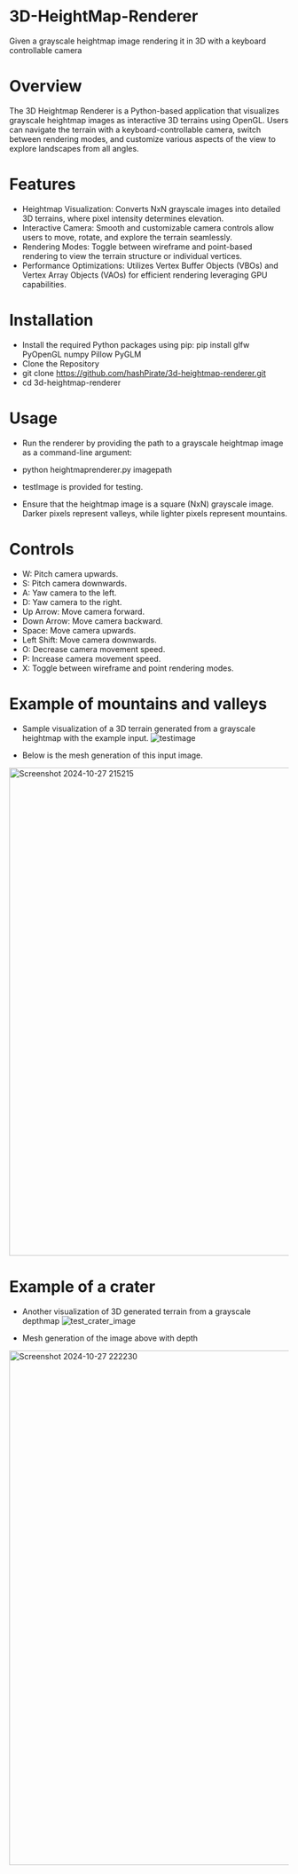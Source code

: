 # 3D-HeightMap-Renderer
Given a grayscale heightmap image rendering it in 3D with a keyboard controllable camera

# Overview
The 3D Heightmap Renderer is a Python-based application that visualizes grayscale heightmap images as interactive 3D terrains using OpenGL. Users can navigate the terrain with a keyboard-controllable camera, switch between rendering modes, and customize various aspects of the view to explore landscapes from all angles.

# Features
- Heightmap Visualization: Converts NxN grayscale images into detailed 3D terrains, where pixel intensity determines elevation.
- Interactive Camera: Smooth and customizable camera controls allow users to move, rotate, and explore the terrain seamlessly.
- Rendering Modes: Toggle between wireframe and point-based rendering to view the terrain structure or individual vertices.
- Performance Optimizations: Utilizes Vertex Buffer Objects (VBOs) and Vertex Array Objects (VAOs) for efficient rendering leveraging GPU capabilities.

# Installation
- Install the required Python packages using pip: pip install glfw PyOpenGL numpy Pillow PyGLM
- Clone the Repository
- git clone https://github.com/hashPirate/3d-heightmap-renderer.git
- cd 3d-heightmap-renderer
# Usage
- Run the renderer by providing the path to a grayscale heightmap image as a command-line argument:

- python heightmaprenderer.py imagepath
- testImage is provided for testing.
- Ensure that the heightmap image is a square (NxN) grayscale image. Darker pixels represent valleys, while lighter pixels represent mountains.

# Controls


- W: Pitch camera upwards.
- S: Pitch camera downwards.
- A: Yaw camera to the left.
- D: Yaw camera to the right.
- Up Arrow: Move camera forward.
- Down Arrow: Move camera backward.
- Space: Move camera upwards.
- Left Shift: Move camera downwards.
- O: Decrease camera movement speed.
- P: Increase camera movement speed.
- X: Toggle between wireframe and point rendering modes.

# Example of mountains and valleys

- Sample visualization of a 3D terrain generated from a grayscale heightmap with the example input.
![testimage](https://github.com/user-attachments/assets/e2c719f3-7dbd-4d14-bd2f-2008b3c2a410)

- Below is the mesh generation of this input image.
<img width="880" alt="Screenshot 2024-10-27 215215" src="https://github.com/user-attachments/assets/4f9bc86d-9349-4da2-819e-dd4f41850f2a">

# Example of a crater
- Another visualization of 3D generated terrain from a grayscale depthmap
![test_crater_image](https://github.com/user-attachments/assets/b94d08cc-c483-4449-adf4-01828121d97f)

- Mesh generation of the image above with depth
<img width="928" alt="Screenshot 2024-10-27 222230" src="https://github.com/user-attachments/assets/4897c7d2-6077-44bc-8c18-e4cb98424e05">






